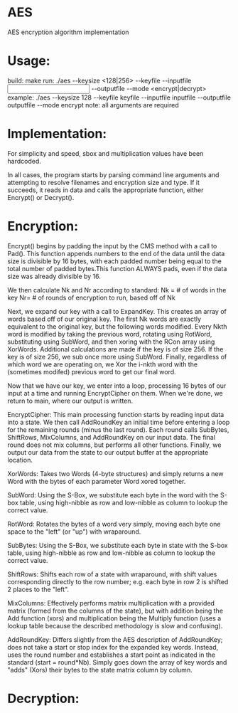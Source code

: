 # AES
AES encryption algorithm implementation

# Usage:

build: make
run: ./aes --keysize <128|256> --keyfile <key file name> --inputfile <input file name> --outputfile <output file name> --mode <encrypt|decrypt>
	example: ./aes --keysize 128 --keyfile keyfile --inputfile inputfile --outputfile outputfile --mode encrypt
	note: all arguments are required

# Implementation:

For simplicity and speed, sbox and multiplication values have been hardcoded.

In all cases, the program starts by parsing command line arguments and attempting to resolve filenames and encryption size and type. If it succeeds, it reads in data and calls the appropriate function, either Encrypt() or Decrypt().

# Encryption:

Encrypt() begins by padding the input by the CMS method with a call to Pad(). This function appends numbers to the end of the data until the data size is divisible by 16 bytes, with each padded number being equal to the total number of padded bytes.This function ALWAYS pads, even if the data size was already divisible by 16.

We then calculate Nk and Nr according to standard:
Nk = # of words in the key
Nr= # of rounds of encryption to run, based off of Nk

Next, we expand our key with a call to ExpandKey. This creates an array of words based off of our original key. The first Nk words are exactly equivalent to the original key, but the following words modified. Every Nkth word is modified by taking the previous word, rotating using RotWord, substituting using SubWord, and then xoring with the RCon array using XorWords. Additional calculations are made if the key is of size 256. If the key is of size 256, we sub once more using SubWord. Finally, regardless of which word we are operating on, we Xor the i-nkth word with the (sometimes modifed) previous word to get our final word.

Now that we have our key, we enter into a loop, processing 16 bytes of our input at a time and running EncryptCipher on them. When we're done, we return to main, where our output is written.

EncryptCipher: This main processing function starts by reading input data into a state. We then call AddRoundKey an initial time before entering a loop for the remaining rounds (minus the last round). Each round calls SubBytes, ShiftRows, MixColumns, and AddRoundKey on our input data. The final round does not mix columns, but performs all other functions. Finally, we output our data from the state to our output buffer at the appropriate location.

XorWords: Takes two Words (4-byte structures) and simply returns a new Word with the bytes of each parameter Word xored together.

SubWord: Using the S-Box, we substitute each byte in the word with the S-box table, using high-nibble as row and low-nibble as column to lookup the correct value.

RotWord: Rotates the bytes of a word very simply, moving each byte one space to the "left" (or "up") with wraparound.

SubBytes: Using the S-Box, we substitute each byte in state with the S-box table, using high-nibble as row and low-nibble as column to lookup the correct value.

ShiftRows: Shifts each row of a state with wraparound, with shift values corresponding directly to the row number; e.g. each byte in row 2 is shifted 2 places to the "left".

MixColumns: Effectively performs matrix multiplication with a provided matrix (formed from the columns of the state), but with addition being the Add function (xors) and multiplication being the Multiply function (uses a lookup table because the described methodology is slow and confusing). 

AddRoundKey: Differs slightly from the AES description of AddRoundKey; does not take a start or stop index for the expanded key words. Instead, uses the round number and establishes a start point as indicated in the standard (start = round*Nb). Simply goes down the array of key words and "adds" (Xors) their bytes to the state matrix column by column.

# Decryption:


